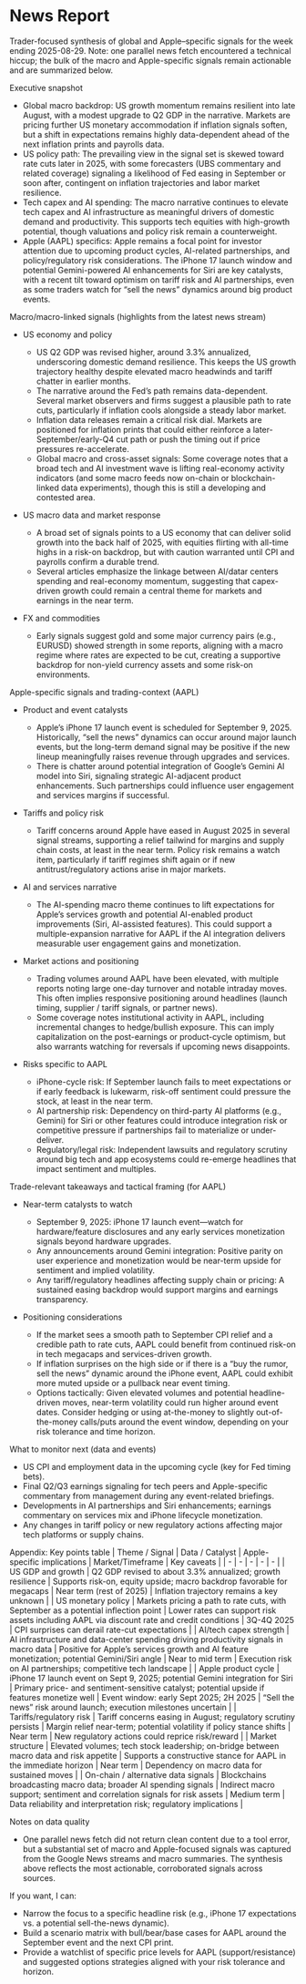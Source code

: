 # News Report

Trader-focused synthesis of global and Apple–specific signals for the week ending 2025-08-29. Note: one parallel news fetch encountered a technical hiccup; the bulk of the macro and Apple-specific signals remain actionable and are summarized below.

Executive snapshot
- Global macro backdrop: US growth momentum remains resilient into late August, with a modest upgrade to Q2 GDP in the narrative. Markets are pricing further US monetary accommodation if inflation signals soften, but a shift in expectations remains highly data-dependent ahead of the next inflation prints and payrolls data.
- US policy path: The prevailing view in the signal set is skewed toward rate cuts later in 2025, with some forecasters (UBS commentary and related coverage) signaling a likelihood of Fed easing in September or soon after, contingent on inflation trajectories and labor market resilience.
- Tech capex and AI spending: The macro narrative continues to elevate tech capex and AI infrastructure as meaningful drivers of domestic demand and productivity. This supports tech equities with high-growth potential, though valuations and policy risk remain a counterweight.
- Apple (AAPL) specifics: Apple remains a focal point for investor attention due to upcoming product cycles, AI-related partnerships, and policy/regulatory risk considerations. The iPhone 17 launch window and potential Gemini-powered AI enhancements for Siri are key catalysts, with a recent tilt toward optimism on tariff risk and AI partnerships, even as some traders watch for “sell the news” dynamics around big product events.

Macro/macro-linked signals (highlights from the latest news stream)
- US economy and policy
  - US Q2 GDP was revised higher, around 3.3% annualized, underscoring domestic demand resilience. This keeps the US growth trajectory healthy despite elevated macro headwinds and tariff chatter in earlier months.
  - The narrative around the Fed’s path remains data-dependent. Several market observers and firms suggest a plausible path to rate cuts, particularly if inflation cools alongside a steady labor market.
  - Inflation data releases remain a critical risk dial. Markets are positioned for inflation prints that could either reinforce a later-September/early-Q4 cut path or push the timing out if price pressures re-accelerate.
  - Global macro and cross-asset signals: Some coverage notes that a broad tech and AI investment wave is lifting real-economy activity indicators (and some macro feeds now on-chain or blockchain-linked data experiments), though this is still a developing and contested area.

- US macro data and market response
  - A broad set of signals points to a US economy that can deliver solid growth into the back half of 2025, with equities flirting with all-time highs in a risk-on backdrop, but with caution warranted until CPI and payrolls confirm a durable trend.
  - Several articles emphasize the linkage between AI/datar centers spending and real-economy momentum, suggesting that capex-driven growth could remain a central theme for markets and earnings in the near term.

- FX and commodities
  - Early signals suggest gold and some major currency pairs (e.g., EURUSD) showed strength in some reports, aligning with a macro regime where rates are expected to be cut, creating a supportive backdrop for non-yield currency assets and some risk-on environments.

Apple-specific signals and trading-context (AAPL)
- Product and event catalysts
  - Apple’s iPhone 17 launch event is scheduled for September 9, 2025. Historically, “sell the news” dynamics can occur around major launch events, but the long-term demand signal may be positive if the new lineup meaningfully raises revenue through upgrades and services.
  - There is chatter around potential integration of Google’s Gemini AI model into Siri, signaling strategic AI-adjacent product enhancements. Such partnerships could influence user engagement and services margins if successful.

- Tariffs and policy risk
  - Tariff concerns around Apple have eased in August 2025 in several signal streams, supporting a relief tailwind for margins and supply chain costs, at least in the near term. Policy risk remains a watch item, particularly if tariff regimes shift again or if new antitrust/regulatory actions arise in major markets.

- AI and services narrative
  - The AI-spending macro theme continues to lift expectations for Apple’s services growth and potential AI-enabled product improvements (Siri, AI-assisted features). This could support a multiple-expansion narrative for AAPL if the AI integration delivers measurable user engagement gains and monetization.

- Market actions and positioning
  - Trading volumes around AAPL have been elevated, with multiple reports noting large one-day turnover and notable intraday moves. This often implies responsive positioning around headlines (launch timing, supplier / tariff signals, or partner news).
  - Some coverage notes institutional activity in AAPL, including incremental changes to hedge/bullish exposure. This can imply capitalization on the post-earnings or product-cycle optimism, but also warrants watching for reversals if upcoming news disappoints.

- Risks specific to AAPL
  - iPhone-cycle risk: If September launch fails to meet expectations or if early feedback is lukewarm, risk-off sentiment could pressure the stock, at least in the near term.
  - AI partnership risk: Dependency on third-party AI platforms (e.g., Gemini) for Siri or other features could introduce integration risk or competitive pressure if partnerships fail to materialize or under-deliver.
  - Regulatory/legal risk: Independent lawsuits and regulatory scrutiny around big tech and app ecosystems could re-emerge headlines that impact sentiment and multiples.

Trade-relevant takeaways and tactical framing (for AAPL)
- Near-term catalysts to watch
  - September 9, 2025: iPhone 17 launch event—watch for hardware/feature disclosures and any early services monetization signals beyond hardware upgrades.
  - Any announcements around Gemini integration: Positive parity on user experience and monetization would be near-term upside for sentiment and implied volatility.
  - Any tariff/regulatory headlines affecting supply chain or pricing: A sustained easing backdrop would support margins and earnings transparency.

- Positioning considerations
  - If the market sees a smooth path to September CPI relief and a credible path to rate cuts, AAPL could benefit from continued risk-on in tech megacaps and services-driven growth.
  - If inflation surprises on the high side or if there is a “buy the rumor, sell the news” dynamic around the iPhone event, AAPL could exhibit more muted upside or a pullback near event timing.
  - Options tactically: Given elevated volumes and potential headline-driven moves, near-term volatility could run higher around event dates. Consider hedging or using at-the-money to slightly out-of-the-money calls/puts around the event window, depending on your risk tolerance and time horizon.

What to monitor next (data and events)
- US CPI and employment data in the upcoming cycle (key for Fed timing bets).
- Final Q2/Q3 earnings signaling for tech peers and Apple-specific commentary from management during any event-related briefings.
- Developments in AI partnerships and Siri enhancements; earnings commentary on services mix and iPhone lifecycle monetization.
- Any changes in tariff policy or new regulatory actions affecting major tech platforms or supply chains.

Appendix: Key points table
| Theme / Signal | Data / Catalyst | Apple-specific implications | Market/Timeframe | Key caveats |
| - | - | - | - | - |
| US GDP and growth | Q2 GDP revised to about 3.3% annualized; growth resilience | Supports risk-on, equity upside; macro backdrop favorable for megacaps | Near term (rest of 2025) | Inflation trajectory remains a key unknown |
| US monetary policy | Markets pricing a path to rate cuts, with September as a potential inflection point | Lower rates can support risk assets including AAPL via discount rate and credit conditions | 3Q-4Q 2025 | CPI surprises can derail rate-cut expectations |
| AI/tech capex strength | AI infrastructure and data-center spending driving productivity signals in macro data | Positive for Apple’s services growth and AI feature monetization; potential Gemini/Siri angle | Near to mid term | Execution risk on AI partnerships; competitive tech landscape |
| Apple product cycle | iPhone 17 launch event on Sept 9, 2025; potential Gemini integration for Siri | Primary price- and sentiment-sensitive catalyst; potential upside if features monetize well | Event window: early Sept 2025; 2H 2025 | “Sell the news” risk around launch; execution milestones uncertain |
| Tariffs/regulatory risk | Tariff concerns easing in August; regulatory scrutiny persists | Margin relief near-term; potential volatility if policy stance shifts | Near term | New regulatory actions could reprice risk/reward |
| Market structure | Elevated volumes; tech stock leadership; on-bridge between macro data and risk appetite | Supports a constructive stance for AAPL in the immediate horizon | Near term | Dependency on macro data for sustained moves |
| On-chain / alternative data signals | Blockchains broadcasting macro data; broader AI spending signals | Indirect macro support; sentiment and correlation signals for risk assets | Medium term | Data reliability and interpretation risk; regulatory implications |

Notes on data quality
- One parallel news fetch did not return clean content due to a tool error, but a substantial set of macro and Apple-focused signals was captured from the Google News streams and macro summaries. The synthesis above reflects the most actionable, corroborated signals across sources.

If you want, I can:
- Narrow the focus to a specific headline risk (e.g., iPhone 17 expectations vs. a potential sell-the-news dynamic).
- Build a scenario matrix with bull/bear/base cases for AAPL around the September event and the next CPI print.
- Provide a watchlist of specific price levels for AAPL (support/resistance) and suggested options strategies aligned with your risk tolerance and horizon.
